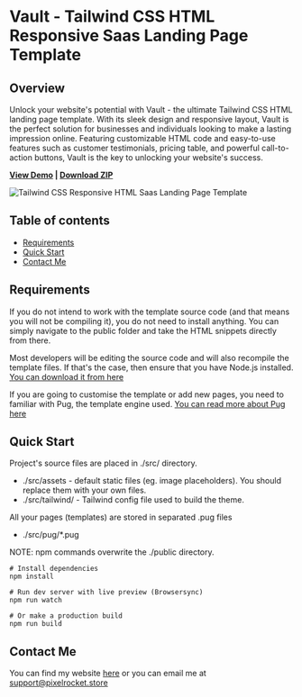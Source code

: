 # Vault - Tailwind CSS HTML Responsive Saas Landing Page Template

## Overview
Unlock your website's potential with Vault - the ultimate Tailwind CSS HTML landing page template. With its sleek design and responsive layout, Vault is the perfect solution for businesses and individuals looking to make a lasting impression online. Featuring customizable HTML code and easy-to-use features such as customer testimonials, pricing table, and powerful call-to-action buttons, Vault is the key to unlocking your website's success.

<strong><a href="https://vault-html-tailwind.vercel.app/">View Demo</a> | <a href="https://github.com/PixelRocket-Shop/vault-html-tailwind/archive/main.zip">Download ZIP</a></strong>

![Tailwind CSS Responsive HTML Saas Landing Page Template](https://pixelrocket-public-assets.s3.eu-west-2.amazonaws.com/corporate-public/free-tailwind-saas-landing-page.jpg "Vault | Tailwind CSS Responsive HTML Saas Landing Page Template")


## Table of contents

- [Requirements](#requirements)
- [Quick Start](#quick-start)
- [Contact Me](#contact-me)


## Requirements
If you do not intend to work with the template source code (and that means you will not be compiling it), you do not need to install anything. You can simply navigate to the public folder and take the HTML snippets directly from there.

Most developers will be editing the source code and will also recompile the template files. If that's the case, then ensure that you have Node.js installed. [You can download it from here](https://nodejs.org/en/download/)

If you are going to customise the template or add new pages, you need to familiar with Pug, the template engine used. [You can read more about Pug here](https://pugjs.org/)

## Quick Start
Project's source files are placed in ./src/ directory. 
* ./src/assets - default static files (eg. image placeholders). You should replace them with your own files.
* ./src/tailwind/ - Tailwind config file used to build the theme.

All your pages (templates) are stored in separated .pug files
* ./src/pug/*.pug  

NOTE: npm commands overwrite the ./public directory.

```
# Install dependencies
npm install 

# Run dev server with live preview (Browsersync)
npm run watch

# Or make a production build 
npm run build
```

## Contact Me
You can find my website [here](https://www.pixelrocket.store) or you can email me at support@pixelrocket.store
